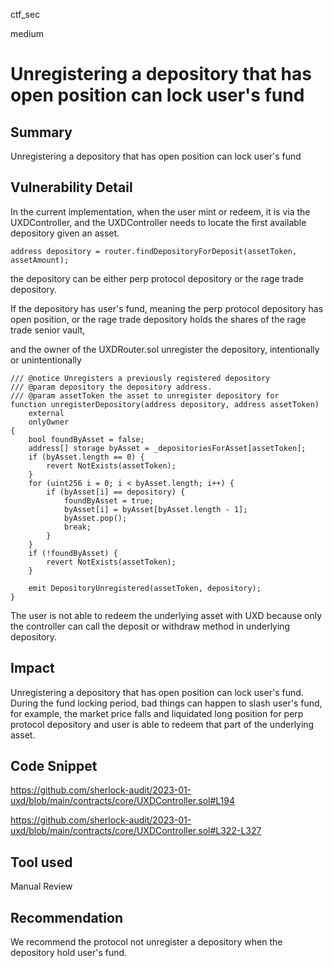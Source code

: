 ctf_sec

medium

# Unregistering a depository that has open position can lock user's fund

## Summary

Unregistering a depository that has open position can lock user's fund

## Vulnerability Detail

In the current implementation, when the user mint or redeem, it is via the UXDController, and the UXDController needs to locate the first available depository given an asset.

```solidity
address depository = router.findDepositoryForDeposit(assetToken, assetAmount);
```

the depository can be either perp protocol depository or the rage trade depository.

If the depository has user's fund, meaning the perp protocol depository has open position, or the rage trade depository holds the shares of the rage trade senior vault,

and the owner of the UXDRouter.sol unregister the depository, intentionally or unintentionally

```solidity
/// @notice Unregisters a previously registered depository
/// @param depository the depository address.
/// @param assetToken the asset to unregister depository for
function unregisterDepository(address depository, address assetToken)
	external
	onlyOwner
{
	bool foundByAsset = false;
	address[] storage byAsset = _depositoriesForAsset[assetToken];
	if (byAsset.length == 0) {
		revert NotExists(assetToken);
	}
	for (uint256 i = 0; i < byAsset.length; i++) {
		if (byAsset[i] == depository) {
			foundByAsset = true;
			byAsset[i] = byAsset[byAsset.length - 1];
			byAsset.pop();
			break;
		}
	}
	if (!foundByAsset) {
		revert NotExists(assetToken);
	}

	emit DepositoryUnregistered(assetToken, depository);
}
```

The user is not able to redeem the underlying asset with UXD because only the controller can call the deposit or withdraw method in underlying depository.

## Impact

Unregistering a depository that has open position can lock user's fund. During the fund locking period, bad things can happen to slash user's fund, for example, the market price falls and liquidated long position for perp protocol depository and user is able to redeem that part of the underlying asset.

## Code Snippet

https://github.com/sherlock-audit/2023-01-uxd/blob/main/contracts/core/UXDController.sol#L194

https://github.com/sherlock-audit/2023-01-uxd/blob/main/contracts/core/UXDController.sol#L322-L327

## Tool used

Manual Review

## Recommendation

We recommend the protocol not unregister a depository when the depository hold user's fund.
